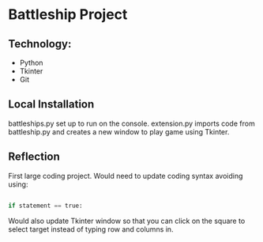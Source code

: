 # Battleship Project

## Technology:
  
  - Python
  - Tkinter
  - Git

## Local Installation

battleships.py set up to run on the console.
extension.py imports code from battleship.py and creates a new window to play game using Tkinter. 

## Reflection

First large coding project. Would need to update coding syntax avoiding using:


```python

if statement == true:

```

Would also update Tkinter window so that you can click on the square to select target instead of typing row and columns in. 
